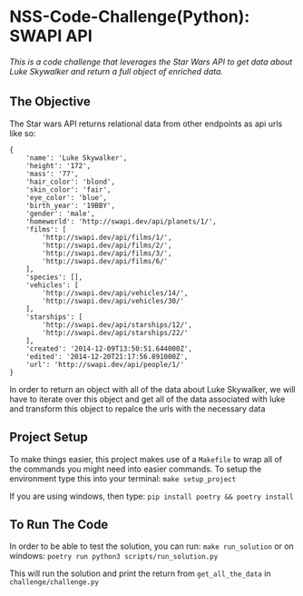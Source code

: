# NSS-Code-Challenge(Python): SWAPI API



###### This is a code challenge that leverages the Star Wars API to get data about Luke Skywalker and return a full object of enriched data.

## The Objective

The Star wars API returns relational data from other endpoints as api urls like so:
```
{
    'name': 'Luke Skywalker',
    'height': '172',
    'mass': '77',
    'hair_color': 'blond',
    'skin_color': 'fair',
    'eye_color': 'blue',
    'birth_year': '19BBY',
    'gender': 'male',
    'homeworld': 'http://swapi.dev/api/planets/1/',
    'films': [
        'http://swapi.dev/api/films/1/',
        'http://swapi.dev/api/films/2/',
        'http://swapi.dev/api/films/3/',
        'http://swapi.dev/api/films/6/'
    ],
    'species': [],
    'vehicles': [
        'http://swapi.dev/api/vehicles/14/',
        'http://swapi.dev/api/vehicles/30/'
    ],
    'starships': [
        'http://swapi.dev/api/starships/12/',
        'http://swapi.dev/api/starships/22/'
    ],
    'created': '2014-12-09T13:50:51.644000Z',
    'edited': '2014-12-20T21:17:56.891000Z',
    'url': 'http://swapi.dev/api/people/1/'
}
```

In order to return an object with all of the data about Luke Skywalker, we will have to iterate over this object and get all of the data associated with luke and transform this object to repalce the urls with the necessary data

## Project Setup
To make things easier, this project makes use of a `Makefile` to wrap all of the commands you might need into easier commands. To setup the environment type this into your terminal:
`make setup_project`

If you are using windows, then type:
`pip install poetry && poetry install`

## To Run The Code
In order to be able to test the solution, you can run:
`make run_solution`
or on windows:
`poetry run python3 scripts/run_solution.py`

This will run the solution and print the return from `get_all_the_data` in `challenge/challenge.py`